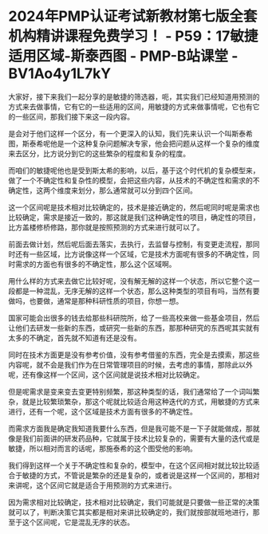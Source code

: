 # 2024年PMP认证考试新教材第七版全套机构精讲课程免费学习！ - P59：17敏捷适用区域-斯泰西图 - PMP-B站课堂 - BV1Ao4y1L7kY

大家好，接下来我们一起分享的是敏捷的筛选器，呃，其实我们已经知道用预测的方式来去做事情，它有它的一些适用的区间，用敏捷的方式来做事情呢，它也有它的一些区间，那我们接下来这一段内容。

是会对于他们这样一个区分，有一个更深入的认知，我们先来认识一个叫斯泰希图，斯泰希呢他是一个这种复杂问题解决专家，他会把问题从这样一个复杂的维度来去区分，比方说分到它的这些繁杂的程度和复杂的程度。

而咱们的敏捷呢他也是受到斯太希的影响，以后，基于这个时代机的复杂模型来，做了一个不确定性和复杂性的模型，会把这些内容，从技术的不确定性和需求的不确定性，这两个维度来划分，那么通常就可以分到四个区间。

这一个区间呢是技术相对比较确定的，技术是接近确定的，然后呢同时呢是需求也比较确定，需求是接近一致的，那这就是我们这种确定性的项目，确定性的项目，比方盖楼修桥修路，那你就是按照预测的方式来进行就可以了。

前面去做计划，然后呢后面去落实，去执行，去监督与控制，有变更走流程，那同时还有一些区域，比方说像这样一个区域，它是技术方面呢有很多的不确定性，同时需求的方面也有很多的不确定性，那么这个区域啊。

用什么样的方式来去做它比较好呢，没有解无解的这样一个状态，所以它整个这一段都是一种混乱，无序无解的这样一个状态，那么这种类型的项目有吗，当然有要做吗，也要做，通常是那种科研性质的项目，你想一想。

国家可能会出很多的钱去给那些科研院所，给了一些高校来做一些基金项目，然后让他们去研发一些新的东西，或研究一些新的东西，那那种研究的东西呢其实就有太多的不确定，首先就不知道有还是没有。

同时在技术方面更是没有参考价值，没有参考借鉴的东西，完全是去摸索，那这些内容呢，就不会是我们作为在日常管理项目的时候，去考虑的事情，那除此以外呢，还有像这样一个区间，这个区间就是说技术相对比较确定。

但是呢需求是变来变去变更特别频繁，那这种类型的话，我们通常给了一个词叫繁杂，就是比较繁琐繁杂，那这个呢就比较适合用这种迭代的方式，用敏捷的方式来进行，还有一个呢，这个区域是技术方面有很多的不确定性。

而需求方面我是确定我知道我要什么东西，但是我可能不是一下子就能做成，那就像是我们前面讲的研发药品种，它就属于技术比较复杂的，需要有大量的迭代或是敏捷，所以相对而言的话呢，那施泰希的这个图受他的影响。

我们得到这样一个关于不确定性和复杂的，模型中，在这个区间相对就比较比较适合于敏捷的方式，不管说是繁杂的还是复杂的，或者说是这样一个区间的，那相对来讲呢，这个区间它就是适合于用预测的方式来进行。

因为需求相对比较确定，技术相对比较确定，我们可能就是只要做一些正常的决策就可以了，判断决策它其实都是相对来讲比较确定的，我们就按部就班地进行，那至于这个区间呢，它是混乱无序的状态。

